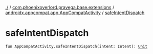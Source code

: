 [./](../../index.md) / [com.phoenixoverlord.pravega.base.extensions](../index.md) / [androidx.appcompat.app.AppCompatActivity](index.md) / [safeIntentDispatch](./safe-intent-dispatch.md)

# safeIntentDispatch

`fun AppCompatActivity.safeIntentDispatch(intent: Intent): `[`Unit`](https://kotlinlang.org/api/latest/jvm/stdlib/kotlin/-unit/index.html)